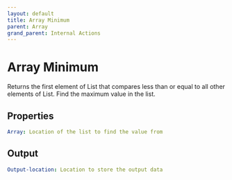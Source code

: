 ```yaml
---
layout: default
title: Array Minimum
parent: Array
grand_parent: Internal Actions
---
```

# Array Minimum
Returns the first element of List that compares less than or equal to all other elements of List. Find the maximum value in the list.

## Properties
```yaml
Array: Location of the list to find the value from
```

## Output
```yaml
Output-location: Location to store the output data
```
